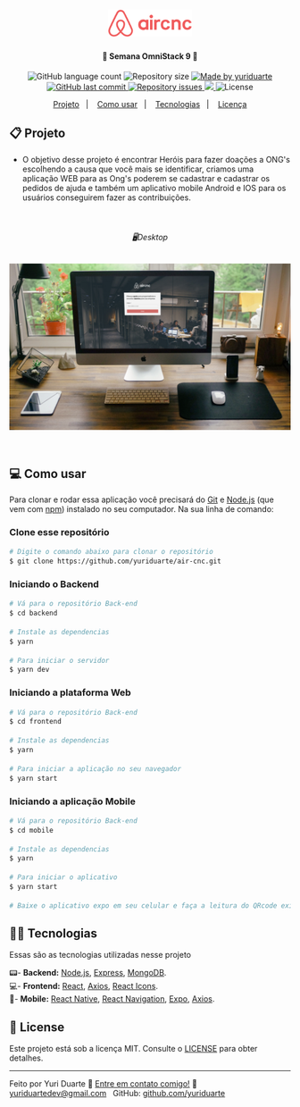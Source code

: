 <h1 align="center">
    <img alt="AirCnC" title="#AirCnC" src=".github/logo.png" width="150px" />
</h1>

<h4 align="center"> 
	🚀 Semana OmniStack 9  🚀
</h4>
<p align="center">
  <img alt="GitHub language count" src="https://img.shields.io/github/languages/count/yuriduarte/air-cnc?color=%2304D361">

  <img alt="Repository size" src="https://img.shields.io/github/repo-size/yuriduarte/air-cnc">
	
  <a href="https://www.linkedin.com/in/yuriduarte/">
    <img alt="Made by yuriduarte" src="https://img.shields.io/badge/made%20by-yuriduarte-%2304D361">
  </a>

  <a href="https://github.com/yuriduarte/air-cnc/commits/master">
    <img alt="GitHub last commit" src="https://img.shields.io/github/last-commit/yuriduarte/air-cnc">
  </a>

  <a href="https://github.com/yuriduarte/air-cnc/issues">
    <img alt="Repository issues" src="https://img.shields.io/github/issues/yuriduarte/air-cnc">
  </a>
<a aria-label="Completed" href="https://rocketseat.com.br/week-10/aulas#4">
    <img src="https://img.shields.io/badge/OmniStack-done-green?logo=data:image/png;base64,iVBORw0KGgoAAAANSUhEUgAAABAAAAAQCAMAAAAoLQ9TAAAALVBMVEVHcExxWsF0XMJzXMJxWcFsUsD///9jRrzY0u6Xh9Gsn9n39fyMecy0qd2bjNJWBT0WAAAABHRSTlMA2Do606wF2QAAAGlJREFUGJVdj1cWwCAIBLEsRU3uf9xobDH8+GZwUYi8i6ucJwrxKE+7D0G9Q4vlYqtmCSjndr4CgCgzlyFgfKfKCVO0LrPKjmiqMxGXkJwNnXskqWG+1oSM+BSwD8f29YLNjvx/OQrn+g99oQSoNmt3PgAAAABJRU5ErkJggg=="></img>
  </a>
  <img alt="License" src="https://img.shields.io/badge/license-MIT-brightgreen">
</p>


<p align="center">
  <a href="#-projeto">Projeto</a>&nbsp;&nbsp;&nbsp;|&nbsp;&nbsp;&nbsp;
  <a href="#-como-usar">Como usar</a>&nbsp;&nbsp;&nbsp;|&nbsp;&nbsp;&nbsp;
  <a href="#-tecnologias">Tecnologias</a>&nbsp;&nbsp;&nbsp;|&nbsp;&nbsp;&nbsp;
  <a href="#-license">Licença</a>
</p>

## 📋 Projeto

* O objetivo desse projeto é encontrar Heróis para fazer doações a ONG's escolhendo a causa que você mais se identificar, criamos uma aplicação WEB para as Ong's poderem se cadastrar e cadastrar os pedidos de ajuda e também um aplicativo mobile Android e IOS para os usuários conseguirem fazer as contribuições. <br><br><br>

<h6 align="center"> 
    🖥Desktop
</h6>

<p align="center">
  <img alt="Aplicativo Desktop" src="https://github.com/yuriduarte/air-cnc/blob/master/.github/mock-aircnc.jpg">
</p>

<br>

## 💻 Como usar

Para clonar e rodar essa aplicação você precisará do [Git](https://git-scm.com) e [Node.js](https://nodejs.org/en/download/) (que vem com [npm](http://npmjs.com)) instalado no seu computador. Na sua linha de comando:

### Clone esse repositório
```bash
# Digite o comando abaixo para clonar o repositório
$ git clone https://github.com/yuriduarte/air-cnc.git
```

### Iniciando o Backend

```bash
# Vá para o repositório Back-end
$ cd backend

# Instale as dependencias
$ yarn

# Para iniciar o servidor
$ yarn dev
```
### Iniciando a plataforma Web

```bash
# Vá para o repositório Back-end
$ cd frontend

# Instale as dependencias
$ yarn

# Para iniciar a aplicação no seu navegador
$ yarn start
```

### Iniciando a aplicação Mobile

```bash
# Vá para o repositório Back-end
$ cd mobile

# Instale as dependencias
$ yarn

# Para iniciar o aplicativo
$ yarn start

# Baixe o aplicativo expo em seu celular e faça a leitura do QRcode exibido no seu terminal.
```

## 👨‍💻 Tecnologias

Essas são as tecnologias utilizadas nesse projeto

📟- **Backend:** [Node.js](https://nodejs.org/en/), [Express](https://expressjs.com/pt-br/), [MongoDB](https://www.mongodb.com/).  
💻- **Frontend:** [React](https://reactjs.org), [Axios](https://github.com/axios/axios), [React Icons](https://react-icons.netlify.com/).  
📱- **Mobile:** [React Native](https://facebook.github.io/react-native/), [React Navigation](https://reactnavigation.org/), [Expo](https://expo.io/), [Axios](https://github.com/axios/axios).


## 📝 License

Este projeto está sob a licença MIT. Consulte o [LICENSE](LICENSE.md) para obter detalhes.


---

Feito por Yuri Duarte :wave: [Entre em contato comigo!](https://www.linkedin.com/in/yuri-duarte/)
:email: [yuriduartedev@gmail.com](mailto:yuriduartedev@gmail.com) &nbsp;
GitHub: [github.com/yuriduarte](https://github.com/yuriduarte) &nbsp;


